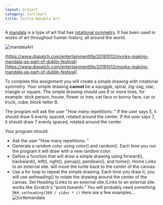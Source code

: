 ```yaml
---
layout: project
category: turtleart
title: Turtle Mandala Art
---
```

A [mandala](https://en.wikipedia.org/wiki/Mandala) is a type of art that has [rotational symmetry](https://en.wikipedia.org/wiki/Rotational_symmetry). It has been used in works of art throughout human history, all around the world.

![mandalaArt](/apcsp/turtleart/mandala.PNG)

(https://www.dispatch.com/entertainmentlife/20181012/monks-making-mandala-as-part-of-dublin-festival)[https://www.dispatch.com/entertainmentlife/20181012/monks-making-mandala-as-part-of-dublin-festival]

To complete this assignment you will create a simple drawing with rotational symmetry. Your simple drawing **cannot** be a squiggle, spiral, zig-zag, star, triangle or square. The simple drawing should use 6 or more lines, for example: stick person, house, flower or tree, cat face or bunny face, car or truck, cube, block-letter B.

The program will ask the user "How many repetitions: " If the user says 5, it should draw 5 evenly spaced, rotated around the center. If the user says 7, it should draw 7 evenly spaced, rotated around the center.

Your program should:

- Ask the user "How many repetitions: "
- Generate a random color using color() and random(). Each time you run the program it will draw with a new random color.
- Define a function that will draw a simple drawing using forward(), backward(), left(), right(), penup(), pendown(), and home(). Home Links to an external site. will move the turtle back to the center of the canvas.
- Use a for loop to repeat the simple drawing. Each time you draw it, you will use setheading() to rotate the drawing around the center of the canvas. Set Heading (Links to an external site.)Links to an external site. works like Scratch's "point towards." You will probably need something like, ```setheading(360 / sides * i)```
Here are a few examples...
![turtlemandala](/apcsp/turtleart/TurtleMandala.PNG)
